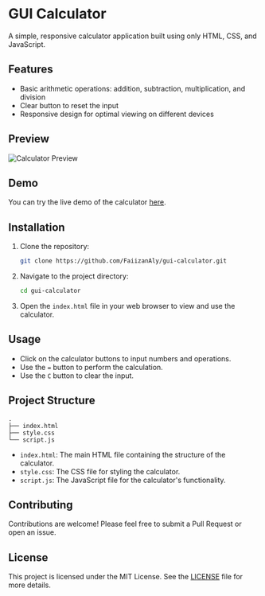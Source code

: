 # GUI Calculator

A simple, responsive calculator application built using only HTML, CSS, and JavaScript.

## Features

- Basic arithmetic operations: addition, subtraction, multiplication, and division
- Clear button to reset the input
- Responsive design for optimal viewing on different devices

## Preview

![Calculator Preview](path_to_screenshot.png)

## Demo

You can try the live demo of the calculator [here]([https://your-live-demo-link.com](https://calculatorbyfaizan.netlify.app/)).

## Installation

1. Clone the repository:
   ```bash
   git clone https://github.com/FaiizanAly/gui-calculator.git
   ```

2. Navigate to the project directory:
   ```bash
   cd gui-calculator
   ```

3. Open the `index.html` file in your web browser to view and use the calculator.

## Usage

- Click on the calculator buttons to input numbers and operations.
- Use the `=` button to perform the calculation.
- Use the `C` button to clear the input.

## Project Structure

```plaintext
.
├── index.html
├── style.css
└── script.js
```

- `index.html`: The main HTML file containing the structure of the calculator.
- `style.css`: The CSS file for styling the calculator.
- `script.js`: The JavaScript file for the calculator's functionality.

## Contributing

Contributions are welcome! Please feel free to submit a Pull Request or open an issue.

## License

This project is licensed under the MIT License. See the [LICENSE](LICENSE) file for more details.
